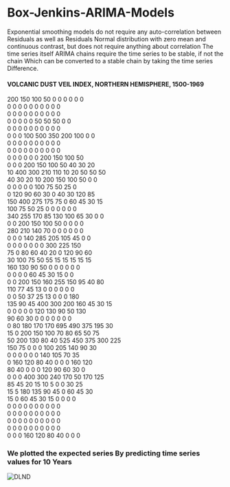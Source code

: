 # Box-Jenkins-ARIMA-Models



Exponential smoothing models do not require any auto-correlation between Residuals as well as Residuals
Normal distribution with zero mean and continuous contrast, but does not require anything about correlation
The time series itself
ARIMA chains require the time series to be stable, if not the chain
Which can be converted to a stable chain by taking the time series Difference.

#### VOLCANIC DUST VEIL INDEX, NORTHERN HEMISPHERE, 1500-1969                        



200 150 100  50   0   0   0   0   0   0                                        
   0   0   0   0   0   0   0   0   0   0                                        
   0   0   0   0   0   0   0   0   0   0                                        
   0   0   0   0   0  50  50  50   0   0                                        
   0   0   0   0   0   0   0   0   0   0                                        
   0   0   0 100 500 350 200 100   0   0                                        
   0   0   0   0   0   0   0   0   0   0                                        
   0   0   0   0   0   0   0   0   0   0                                        
   0   0   0   0   0   0 200 150 100  50                                        
   0   0   0 200 150 100  50  40  30  20                                        
  10 400 300 210 110  10  20  50  50  50                                        
  40  30  20  10 200 150 100  50   0   0                                        
   0   0   0   0   0 100  75  50  25   0                                        
   0 120  90  60  30   0  40  30 120  85                                        
 150 400 275 175  75   0  60  45  30  15                                        
 100  75  50  25   0   0   0   0   0   0                                        
 340 255 170  85 130 100  65  30   0   0                                        
   0   0 200 150 100  50   0   0   0   0                                        
 280 210 140  70   0   0   0   0   0   0                                        
   0   0   0 140 285 205 105  45   0   0                                        
   0   0   0   0   0   0   0 300 225 150                                        
  75   0  80  60  40  20   0 120  90  60                                        
  30 100  75  50  55  15  15  15  15  15                                        
 160 130  90  50   0   0   0   0   0   0                                        
   0   0   0   0  60  45  30  15   0   0                                        
   0   0 200 150 160 255 150  95  40  80                                        
 110  77  45  13   0   0   0   0   0   0                                        
   0   0  50  37  25  13   0   0   0 180                                        
 135  90  45 400 300 200 160  45  30  15                                        
   0   0   0   0   0 120 130  90  50 130                                        
  90  60  30   0   0   0   0   0   0   0                                        
   0  80 180 170 170 695 490 375 195  30                                        
  15   0 200 150 100  70  80  65  50  75                                        
  50 200 130  80  40 525 450 375 300 225                                        
 150  75   0   0   0 100 205 140  90  30                                        
   0   0   0   0   0   0 140 105  70  35                                        
   0 160 120  80  40   0   0   0 160 120                                        
  80  40   0   0   0 120  90  60  30   0                                        
   0   0   0 400 300 240 170  50 170 125                                        
  85  45  20  15  10   5   0   0  30  25                                        
  15   5 180 135  90  45   0  60  45  30                                        
  15   0  60  45  30  15   0   0   0   0                                        
   0   0   0   0   0   0   0   0   0   0                                        
   0   0   0   0   0   0   0   0   0   0                                        
   0   0   0   0   0   0   0   0   0   0                                        
   0   0   0   0   0   0   0   0   0   0                                        
   0   0   0 160 120  80  40   0   0   0             
   
   ### We plotted the expected series By predicting time series values for 10 Years
   
   
   
   ![DLND](https://github.com/ahmedtalaatfarhat/Box-Jenkins-ARIMA-Models/blob/master/Box%20%E2%80%93%20Jenkins%20ARIMA%20Models.png)

